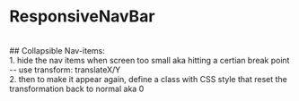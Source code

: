 # ResponsiveNavBar
<br>
## Collapsible Nav-items:
<br>
1. hide the nav items when screen too small aka hitting a certian break point -- use transform: translateX/Y<br>
2. then to make it appear again, define a class with CSS style that reset the transformation back to normal aka 0<br>
<br>

